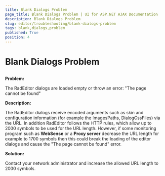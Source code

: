 ```yaml
---
title: Blank Dialogs Problem
page_title: Blank Dialogs Problem | UI for ASP.NET AJAX Documentation
description: Blank Dialogs Problem
slug: editor/troubleshooting/blank-dialogs-problem
tags: blank,dialogs,problem
published: True
position: 4
---
```


# Blank Dialogs Problem



## 

__Problem:__

The RadEditor dialogs are loaded empty or throw an error: "The page cannot be found"

__Description:__

The RadEditor dialogs receive encoded arguments such as skin and configuration information (for example the ImagesPaths, DialogCssFiles) via the URL. In addition RadEditor follows the HTTP rules, which allow up to 2000 symbols to be used for the URL length. However, if some monitoring program such as __WebSense__ or a __Proxy server__ decrease the URL length for example to 1700 symbols then this could break the loading of the editor dialogs and cause the "The page cannot be found" error.

__Solution:__

Contact your network administrator and increase the allowed URL length to 2000 symbols.
